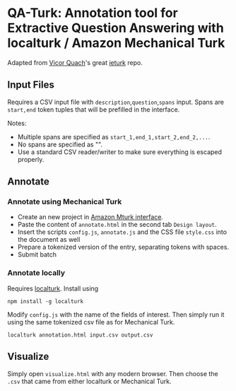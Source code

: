 # QA-Turk: Annotation tool for Extractive Question Answering with localturk / Amazon Mechanical Turk

Adapted from [Vicor Quach](https://github.com/Varal7)'s great [ieturk](https://github.com/Varal7/ieturk) repo.

## Input Files

Requires a CSV input file with `description`,`question`,`spans` input. Spans are `start,end` token tuples that will be prefilled in the interface.

Notes:
- Multiple spans are specified as `start_1,end_1,start_2,end_2,...`.
- No spans are specified as "".
- Use a standard CSV reader/writer to make sure everything is escaped properly.
## Annotate

### Annotate using Mechanical Turk

- Create an new project in [Amazon Mturk interface](https://requester.mturk.com/create/projects/new).
- Paste the content of `annotate.html` in the second tab `Design layout`.
- Insert the scripts `config.js`, `annotate.js` and the CSS file `style.css` into the document as well
- Prepare a tokenized version of the entry, separating tokens with spaces.
- Submit batch

### Annotate locally

Requires [localturk](https://github.com/danvk/localturk). Install using

```
npm install -g localturk
```

Modify `config.js` with the name of the fields of interest.
Then simply run it using the same tokenized csv file as for Mechanical Turk.

```
localturk annotation.html input.csv output.csv
```

## Visualize

Simply open `visualize.html` with any modern browser.
Then choose the `.csv` that came from either localturk or Mechanical Turk.
